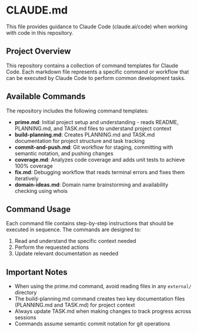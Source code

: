 # CLAUDE.md

This file provides guidance to Claude Code (claude.ai/code) when working with code in this repository.

## Project Overview

This repository contains a collection of command templates for Claude Code. Each markdown file represents a specific command or workflow that can be executed by Claude Code to perform common development tasks.

## Available Commands

The repository includes the following command templates:

- **prime.md**: Initial project setup and understanding - reads README, PLANNING.md, and TASK.md files to understand project context
- **build-planning.md**: Creates PLANNING.md and TASK.md documentation for project structure and task tracking
- **commit-and-push.md**: Git workflow for staging, committing with semantic notation, and pushing changes
- **coverage.md**: Analyzes code coverage and adds unit tests to achieve 100% coverage
- **fix.md**: Debugging workflow that reads terminal errors and fixes them iteratively
- **domain-ideas.md**: Domain name brainstorming and availability checking using whois

## Command Usage

Each command file contains step-by-step instructions that should be executed in sequence. The commands are designed to:
1. Read and understand the specific context needed
2. Perform the requested actions
3. Update relevant documentation as needed

## Important Notes

- When using the prime.md command, avoid reading files in any `external/` directory
- The build-planning.md command creates two key documentation files (PLANNING.md and TASK.md) for project context
- Always update TASK.md when making changes to track progress across sessions
- Commands assume semantic commit notation for git operations